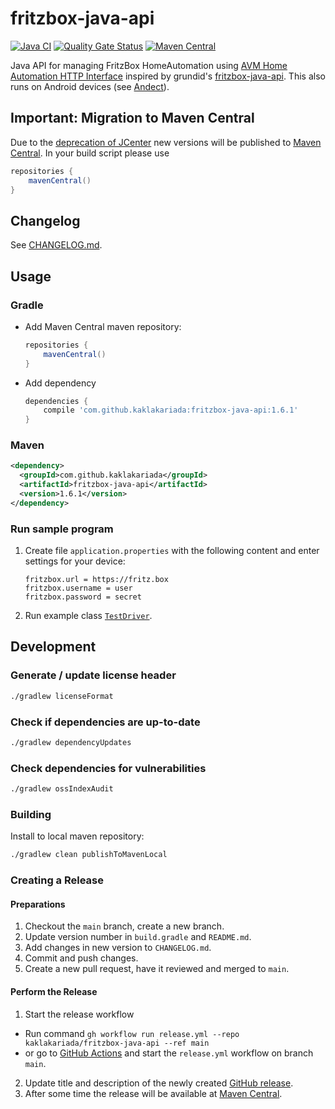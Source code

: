 # fritzbox-java-api

[![Java CI](https://github.com/kaklakariada/fritzbox-java-api/workflows/Java%20CI/badge.svg)](https://github.com/kaklakariada/fritzbox-java-api/actions?query=workflow%3A%22Java+CI%22)
[![Quality Gate Status](https://sonarcloud.io/api/project_badges/measure?project=com.github.kaklakariada%3Afritzbox-java-api&metric=alert_status)](https://sonarcloud.io/dashboard?id=com.github.kaklakariada%3Afritzbox-java-api)
[![Maven Central](https://img.shields.io/maven-central/v/com.github.kaklakariada/fritzbox-java-api)](https://search.maven.org/artifact/com.github.kaklakariada/fritzbox-java-api)

Java API for managing FritzBox HomeAutomation using [AVM Home Automation HTTP Interface](https://avm.de/fileadmin/user_upload/Global/Service/Schnittstellen/AHA-HTTP-Interface.pdf) inspired by grundid's [fritzbox-java-api](https://github.com/grundid/fritzbox-java-api). This also runs on Android devices (see [Andect](https://github.com/kaklakariada/Andect)).

## Important: Migration to Maven Central

Due to the [deprecation of JCenter](https://jfrog.com/blog/into-the-sunset-bintray-jcenter-gocenter-and-chartcenter/) new versions will be published to [Maven Central](https://search.maven.org/artifact/com.github.kaklakariada/fritzbox-java-api). In your build script please use

```groovy
repositories {
    mavenCentral()
}
```

## Changelog

See [CHANGELOG.md](CHANGELOG.md).

## Usage

### Gradle

* Add Maven Central maven repository:

    ```groovy
    repositories {
        mavenCentral()
    }
    ```

* Add dependency

    ```groovy
    dependencies {
        compile 'com.github.kaklakariada:fritzbox-java-api:1.6.1'
    }
    ```

### Maven

```xml
<dependency>
  <groupId>com.github.kaklakariada</groupId>
  <artifactId>fritzbox-java-api</artifactId>
  <version>1.6.1</version>
</dependency>
```

### Run sample program

1. Create file `application.properties` with the following content and enter settings for your device:

    ``` properties
    fritzbox.url = https://fritz.box
    fritzbox.username = user
    fritzbox.password = secret
    ```
2. Run example class [`TestDriver`](https://github.com/kaklakariada/fritzbox-java-api/blob/main/src/main/java/com/github/kaklakariada/fritzbox/TestDriver.java).

## Development

### Generate / update license header

```sh
./gradlew licenseFormat
```

### Check if dependencies are up-to-date

```sh
./gradlew dependencyUpdates
```

### Check dependencies for vulnerabilities

```sh
./gradlew ossIndexAudit
```

### Building

Install to local maven repository:
```sh
./gradlew clean publishToMavenLocal
```

### Creating a Release

#### Preparations

1. Checkout the `main` branch, create a new branch.
2. Update version number in `build.gradle` and `README.md`.
3. Add changes in new version to `CHANGELOG.md`.
4. Commit and push changes.
5. Create a new pull request, have it reviewed and merged to `main`.

#### Perform the Release

1. Start the release workflow
  * Run command `gh workflow run release.yml --repo kaklakariada/fritzbox-java-api --ref main`
  * or go to [GitHub Actions](https://github.com/kaklakariada/fritzbox-java-api/actions/workflows/release.yml) and start the `release.yml` workflow on branch `main`.
2. Update title and description of the newly created [GitHub release](https://github.com/kaklakariada/fritzbox-java-api/releases).
6. After some time the release will be available at [Maven Central](https://repo1.maven.org/maven2/com/github/kaklakariada/fritzbox-java-api/).
